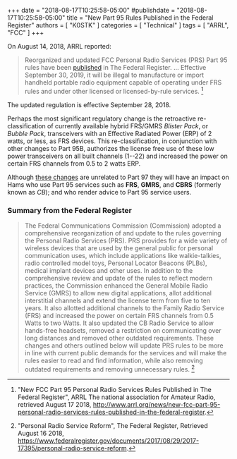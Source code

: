 +++
date = "2018-08-17T10:25:58-05:00"
#publishdate = "2018-08-17T10:25:58-05:00"
title = "New Part 95 Rules Published in the Federal Register"
authors = [ "K0STK" ]
categories = [ "Technical" ]
tags = [ "ARRL", "FCC" ]
+++

On August 14, 2018, ARRL reported:

>Reorganized and updated FCC Personal Radio Services (PRS) Part 95 rules
>have been
>[published](https://www.federalregister.gov/documents/2017/08/29/2017-17395/personal-radio-service-reform)
>in The Federal Register.
>...
>Effective September 30, 2019, it will be illegal to manufacture or import
>handheld portable radio equipment capable of operating under FRS rules and
>under other licensed or licensed-by-rule services. [^1]

[^1]: "New FCC Part 95 Personal Radio Services Rules Published in The Federal Register",  ARRL The national association for Amateur Radio, retrieved August 17 2018, http://www.arrl.org/news/new-fcc-part-95-personal-radio-services-rules-published-in-the-federal-register. 

The updated regulation is effective September 28, 2018.

<!--more-->
Perhaps the most significant regulatory change is the retroactive
re-classification of currently available hybrid FRS/GMRS *Blister Pack*,
or *Bubble Pack*, transceivers with an Effective Radiated Power (ERP) of
2 watts, or less, as FRS devices. This re-classification, in conjunction
with other changes to Part 95B, authorizes the license free use of these
low power transceivers on all built channels (1--22) and increased the
power on certain FRS channels from 0.5 to 2 watts ERP.

Although
[these changes](https://www.federalregister.gov/documents/2017/08/29/2017-17395/personal-radio-service-reform)
are unrelated to Part 97 they will have an impact on Hams who use Part 95
services such as **FRS**, **GMRS**, and **CBRS** (formerly known as *CB*);
and who render advice to Part 95 service users.

### Summary from the Federal Register

>The Federal Communications Commission (Commission) adopted a
>comprehensive reorganization of and update to the rules governing
>the Personal Radio Services (PRS). PRS provides for a wide variety
>of wireless devices that are used by the general public for personal
>communication uses, which include applications like walkie-talkies,
>radio controlled model toys, Personal Locator Beacons (PLBs), medical
>implant devices and other uses. In addition to the comprehensive review
>and update of the rules to reflect modern practices, the Commission
>enhanced the General Mobile Radio Service (GMRS) to allow new digital
>applications, allot additional interstitial channels and extend the
>license term from five to ten years. It also allotted additional
>channels to the Family Radio Service (FRS) and increased the power on
>certain FRS channels from 0.5 Watts to two Watts. It also updated the
>CB Radio Service to allow hands-free headsets, removed a restriction
>on communicating over long distances and removed other outdated
>requirements. These changes and others outlined below will update PRS
>rules to be more in line with current public demands for the services
>and will make the rules easier to read and find information, while also
>removing outdated requirements and removing unnecessary rules. [^2]

[^2]: "Personal Radio Service Reform", The Federal Register, Retrieved August 16 2018, https://www.federalregister.gov/documents/2017/08/29/2017-17395/personal-radio-service-reform.
